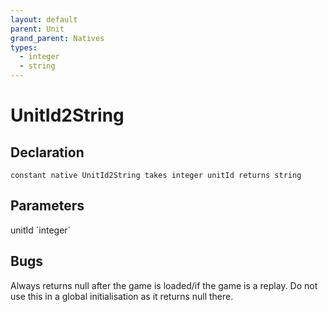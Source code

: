 ```yaml
---
layout: default
parent: Unit
grand_parent: Natives
types:
  - integer
  - string
---
```


# UnitId2String

## Declaration

```
constant native UnitId2String takes integer unitId returns string
```

## Parameters
<dl>
  <dt>unitId `integer`</dt>
  <dd></dd>
</dl>

## Bugs 
Always returns null after the game is loaded/if the game is a replay.
Do not use this in a global initialisation as it returns null there.